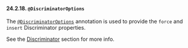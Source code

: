 #### 24.2.18. `@DiscriminatorOptions`

<div class="paragraph">

The [`@DiscriminatorOptions`](https://docs.jboss.org/hibernate/orm/5.2/javadocs/org/hibernate/annotations/DiscriminatorOptions.html) annotation is used to provide the `force` and `insert` Discriminator properties.

</div>
<div class="paragraph">

See the [Discriminator](#entity-inheritance-discriminator) section for more info.

</div>
</div>
<div class="sect3">

